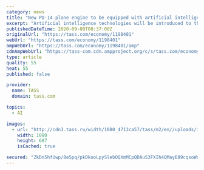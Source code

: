 ```yaml
---
category: news
title: "New PD-14 plane engine to be equipped with artificial intelligence elements"
excerpt: "Artificial intelligence technologies will be introduced to the PD family engines, including the PD-14 engine for the MC-21 planes, the United Engine Corporation (UEC) Chief Production Officer Valery Teplov told journalists Tuesday."
publishedDateTime: 2020-09-08T08:37:00Z
originalUrl: "https://tass.com/economy/1198401"
webUrl: "https://tass.com/economy/1198401"
ampWebUrl: "https://tass.com/economy/1198401/amp"
cdnAmpWebUrl: "https://tass-com.cdn.ampproject.org/c/s/tass.com/economy/1198401/amp"
type: article
quality: 55
heat: 55
published: false

provider:
  name: TASS
  domain: tass.com

topics:
  - AI

images:
  - url: "http://cdn3.tass.ru/width/1080_4713ca57/tass/m2/en//uploads/i/20200908/1282685.jpg"
    width: 1080
    height: 687
    isCached: true

secured: "ZkDn5hfUwp/8e5pq/pkDkooLpySlebOQXmMCpQDAuS3FXIh4QMayE89cqsoWnGBz/s3Z4deUPnzxw6X4OMTlUYd8Fv3x+N2Umsu8UJmJgxcFVT/D4y03MV5jUujoZOEQT42mRIswxCPiaVLFrET2Soioumf48iRPNrbAG6Qmnyd5gz8D1IFKqUoZyGll1r3iiE8cqMHa4DLlvrn0NBo2Q7Rww1EtRmpNxFKC5OQ2UrmvRpxk0CmnB1KtYIyjI/PbYTIO9bj8ZwX1NhZES00WdwPd2Ev1deR8P8zMkLBcpBSiw6LE6CAbxHUGTzVvXH9aNPKp/SyEByOQTH31SojR6lNkhE5LEqpCZbtwRmzULRM=;KIayvx8dZgXJiviUPEadEQ=="
---
```


